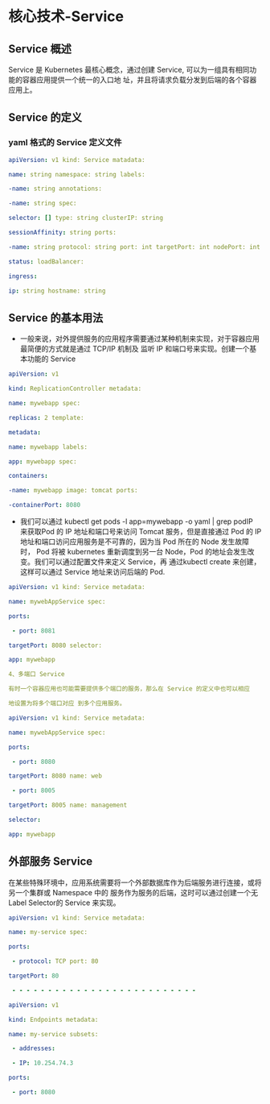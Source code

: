 # 核心技术-Service

## Service 概述

Service 是 Kubernetes 最核心概念，通过创建 Service, 可以为一组具有相同功能的容器应用提供一个统一的入口地 址，并且将请求负载分发到后端的各个容器应用上。

## Service 的定义

### yaml 格式的 Service 定义文件

``` yaml
apiVersion: v1 kind: Service matadata:

name: string namespace: string labels:

-name: string annotations:

-name: string spec:

selector: [] type: string clusterIP: string

sessionAffinity: string ports:

-name: string protocol: string port: int targetPort: int nodePort: int

status: loadBalancer:

ingress:

ip: string hostname: string

```

## Service 的基本用法

* 一般来说，对外提供服务的应用程序需要通过某种机制来实现，对于容器应用最简便的方式就是通过 TCP/IP 机制及 监听 IP 和端口号来实现。创建一个基本功能的 Service

``` yaml
apiVersion: v1

kind: ReplicationController metadata:

name: mywebapp spec:

replicas: 2 template:

metadata:

name: mywebapp labels:

app: mywebapp spec:

containers:

-name: mywebapp image: tomcat ports:

-containerPort: 8080
```

* 我们可以通过 kubectl get pods -l app=mywebapp -o yaml | grep podIP 来获取Pod 的 IP 地址和端口号来访问 Tomcat 服务，但是直接通过 Pod 的 IP 地址和端口访问应用服务是不可靠的，因为当 Pod 所在的 Node 发生故障时， Pod 将被 kubernetes 重新调度到另一台 Node，Pod 的地址会发生改变。我们可以通过配置文件来定义 Service，再 通过kubectl create 来创建，这样可以通过 Service 地址来访问后端的 Pod.

``` yaml
apiVersion: v1 kind: Service metadata:

name: mywebAppService spec:

ports:

 - port: 8081

targetPort: 8080 selector:

app: mywebapp

4、多端口 Service

有时一个容器应用也可能需要提供多个端口的服务，那么在 Service 的定义中也可以相应

地设置为将多个端口对应 到多个应用服务。

apiVersion: v1 kind: Service metadata:

name: mywebAppService spec:

ports:

 - port: 8080

targetPort: 8080 name: web

 - port: 8005

targetPort: 8005 name: management

selector:

app: mywebapp

```

## 外部服务 Service

在某些特殊环境中，应用系统需要将一个外部数据库作为后端服务进行连接，或将另一个集群或 Namespace 中的 服务作为服务的后端，这时可以通过创建一个无 Label Selector的 Service 来实现。

``` yaml
apiVersion: v1 kind: Service metadata:

name: my-service spec:

ports:

 - protocol: TCP port: 80

targetPort: 80

 - - - - - - - - - - - - - - - - - - - - - - - - - -

apiVersion: v1

kind: Endpoints metadata:

name: my-service subsets:

 - addresses:

 - IP: 10.254.74.3

ports:

 - port: 8080

```
